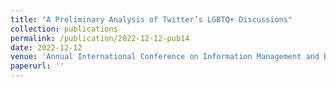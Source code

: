 ```yaml
---
title: "A Preliminary Analysis of Twitter’s LGBTQ+ Discussions"
collection: publications
permalink: /publication/2022-12-12-pub14
date: 2022-12-12
venue: 'Annual International Conference on Information Management and Big Data, SIMBig'
paperurl: ''
---
```

